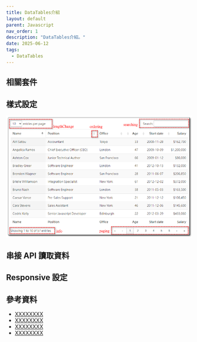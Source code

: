```yaml
---
title: DataTables介紹
layout: default
parent: Javascript
nav_order: 1
description: "DataTables介紹。"
date: 2025-06-12
tags:
  - DataTables
---
```


## 相關套件


## 樣式設定


![Datatable Style 1](images/datatable-style-1.png)

## 串接 API 讀取資料


## Responsive 設定


## 參考資料
- <a target="_blank" href="">XXXXXXXX</a>
- <a target="_blank" href="">XXXXXXXX</a>
- <a target="_blank" href="">XXXXXXXX</a>
- <a target="_blank" href="">XXXXXXXX</a>